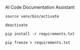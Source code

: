 AI Code Documentation Assistant 

`source venv/bin/activate`

`deactivate`


`pip install -r requirements.txt`

`pip freeze > requirements.txt`
